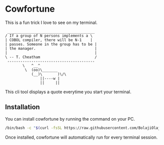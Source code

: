 # Cowfortune

This is a fun trick I love to see on my terminal.

```
 ________________________________________
/ If a group of N persons implements a \
| COBOL compiler, there will be N-1    |
| passes. Someone in the group has to be |
| the manager.                           |
|                                        |
\ -- T. Cheatham                         /
 ----------------------------------------
        \   ^__^
         \  (oo)\_______
            (__)\       )\/\
                ||----w |
                ||     ||
```

This cli tool displays a quote everytime you start your terminal.

## Installation

You can install cowfortune by running the command on your PC.

```sh
/bin/bash -c "$(curl -fsSL https://raw.githubusercontent.com/BolajiOlajide/cowfortune/master/init.sh)"
```

Once installed, cowfortune will automatically run for every terminal session.
